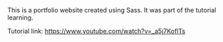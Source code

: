 This is a portfolio website created using Sass. It was part of the tutorial learning.

Tutorial link: https://www.youtube.com/watch?v=_a5j7KoflTs
